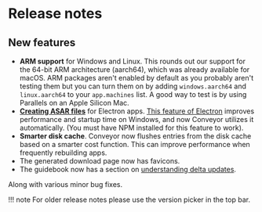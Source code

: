 # Release notes

## New features

* **ARM support** for Windows and Linux. This rounds out our support for the 64-bit ARM architecture (aarch64), which was already available
  for macOS. ARM packages aren't enabled by default as you probably aren't testing them but you can turn them on by adding `windows.aarch64`
  and `linux.aarch64` to your `app.machines` list. A good way to test is by using Parallels on an Apple Silicon Mac.
* **[Creating ASAR files](configs/electron.md#appelectronasar)** for Electron apps. [This feature of Electron](https://www.electronjs.org/docs/latest/tutorial/asar-archives) improves performance and startup time 
  on Windows, and now Conveyor utilizes it automatically. (You must have NPM installed for this feature to work).
* **Smarter disk cache**. Conveyor now flushes entries from the disk cache based on a smarter cost function. This can improve
  performance when frequently rebuilding apps. 
* The generated download page now has favicons.
* The guidebook now has a section on [understanding delta updates](understanding-delta-updates.md).

Along with various minor bug fixes.

!!! note 
    For older release notes please use the version picker in the top bar.
